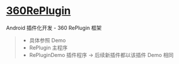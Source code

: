 # [360RePlugin](https://github.com/afkT/Android/tree/master/360RePlugin)

Android 插件化开发 - 360 RePlugin 框架


> * 具体参照 Demo
> * RePlugin 主程序
> * RePluginDemo 插件程序 -> 后续新插件都以该插件 Demo 相同